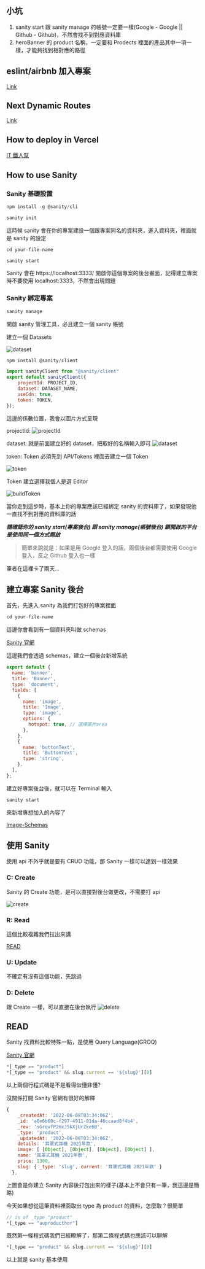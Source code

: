## 小坑

1. sanity start 跟 sanity manage 的帳號一定要一樣(Google - Google || Github - Github)，不然會找不到對應資料庫
2. heroBanner 的 product 名稱，一定要和 Prodects 裡面的產品其中一項一樣，才能夠找到相對應的路徑

## eslint/airbnb 加入專案

[Link](https://velog.io/@ykim5470/NEXT.js-setting-with-airbnb-eslint-prettier-application-kqk53l0oso)

## Next Dynamic Routes

[Link](https://nextjs.org/docs/routing/dynamic-routes)

## How to deploy in Vercel

[IT 鐵人幫](https://ithelp.ithome.com.tw/articles/10269342)

## How to use Sanity

### Sanity 基礎設置

```js
npm install -g @sanity/cli

sanity init
```

這時候 sanity 會在你的專案建設一個跟專案同名的資料夾，進入資料夾，裡面就是 sanity 的設定

```js
cd your-file-name

sanity start
```

Sanity 會在 https://localhost:3333/ 開啟你這個專案的後台畫面，記得建立專案時不要使用 localhost:3333，不然會出現問題

### Sanity 綁定專案

```js
sanity manage
```

開啟 sanity 管理工具，必且建立一個 sanity 帳號

建立一個 Datasets

![dataset](./public/datasets.png)

```js
npm install @sanity/client

import sanityClient from "@sanity/client"
export default sanityClient({
    projectId: PROJECT_ID,
    dataset: DATASET_NAME,
    useCdn: true,
    token: TOKEN,
});
```

這邊的係數位置，我會以圖片方式呈現

projectId:
![projectId](./public/projectID.png)

dataset: 就是前面建立好的 dataset，把取好的名稱輸入即可
![dataset](./public/useDataset.png)

token:
Token 必須先到 API/Tokens 裡面去建立一個 Token

![token](./public/token.png)

Token 建立選擇我個人是選 Editor

![buildToken](./public/buildToken.png)

當你走到這步時，基本上你的專案應該已經綁定 sanity 的資料庫了，如果發現他一直找不到對應的資料庫的話

**_請確認你的 sanity start(專案後台) 跟 sanity manage(帳號後台) 鎖開啟的平台是使用同一個方式開啟_**

> 簡單來說就是：如果是用 Google 登入的話，兩個後台都需要使用 Google 登入，反之 Github 登入也一樣

筆者在這裡卡了兩天...

## 建立專案 Sanity 後台

首先，先進入 sanity 為我們打包好的專案裡面

```js
cd your-file-name
```

這邊你會看到有一個資料夾叫做 schemas

[Sanity 官網](https://www.sanity.io/docs/content-modelling)

這邊我們會透過 schemas，建立一個後台新增系統

```js
export default {
  name: 'banner',
  title: 'Banner',
  type: 'document',
  fields: [
    {
      name: 'image',
      title: 'Image',
      type: 'image',
      options: {
        hotspot: true, // 選擇圖片area
      },
    },
    {
      name: 'buttonText',
      title: 'ButtonText',
      type: 'string',
    },
  ],
};
```

建立好專案後台後，就可以在 Terminal 輸入

```js
sanity start
```

來新增專想加入的內容了

[Image-Schemas](https://www.sanity.io/docs/image-type)

## 使用 Sanity

使用 api 不外乎就是要有 CRUD 功能，那 Sanity 一樣可以達到一樣效果

### C: Create

Sanity 的 Create 功能，是可以直接對後台做更改，不需要打 api

![create](./public/sanityCreate.png)

### R: Read

這個比較複雜我們拉出來講

[READ](#READ)

### U: Update

不確定有沒有這個功能，先跳過

### D: Delete

跟 Create 一樣，可以直接在後台執行
![delete](./public/sanityDelete.png)

## READ

Sanity 找資料比較特殊一點，是使用 Query Language(GROQ)

[Sanity 官網](https://www.sanity.io/docs/groq)

```js
*[_type == "product"]
*[_type == "product" && slug.current == '${slug}'][0]
```

以上兩個行程式碼是不是看得似懂非懂?

沒關係打開 Sanity 官網有很好的解釋

```js
{
    _createdAt: '2022-06-08T03:34:06Z',
    _id: 'a0e6b60c-f297-4911-81da-46ccaad8f4b4',
    _rev: 'sGrqvfP2mxJ5kXjUrZke6B',
    _type: 'product',
    _updatedAt: '2022-06-08T03:34:06Z',
    details: '耳罩式耳機 2021年款',
    image: [ [Object], [Object], [Object], [Object] ],
    name: '耳罩式耳機 2021年款',
    price: 1300,
    slug: { _type: 'slug', current: '耳罩式耳機 2021年款' }
  },
```

上圖會是你建立 Sanity 內容後打包出來的樣子(基本上不會只有一筆，我這邊是簡略)

今天如果想從這筆資料裡面取出 type 為 product 的資料，怎麼取？很簡單

```js
// is of _type "product"
*[_type == "auproducthor"]
```

既然第一條程式碼我們已經瞭解了，那第二條程式碼也應該可以聊解

```js
*[_type == "product" && slug.current == '${slug}'][0]
```

以上就是 sanity 基本使用

